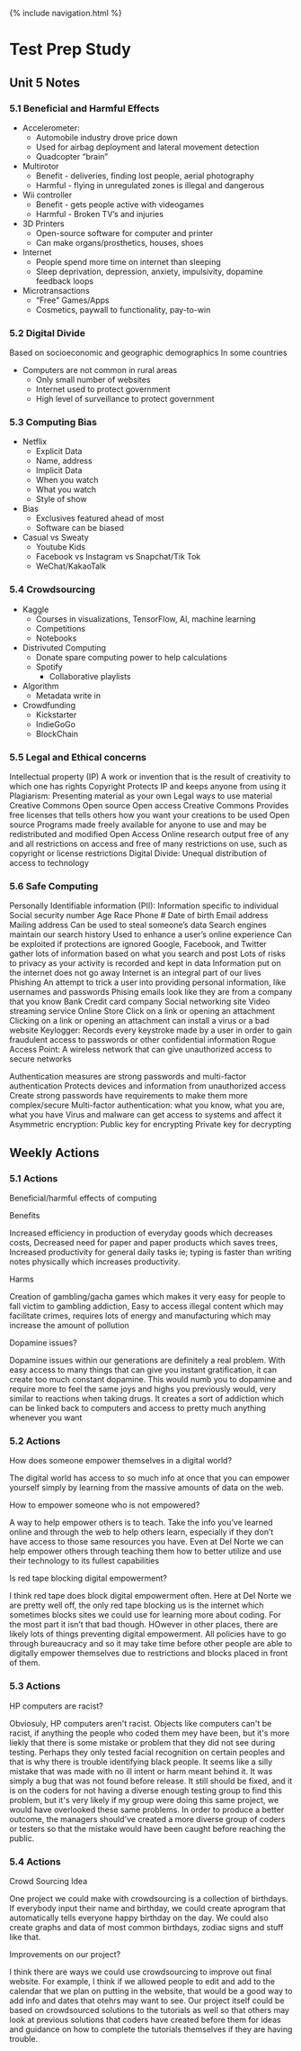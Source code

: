 {% include navigation.html %}

# Test Prep Study

## Unit 5 Notes
### 5.1 Beneficial and Harmful Effects
* Accelerometer:
	* Automobile industry drove price down
	* Used for airbag deployment and lateral movement detection
	* Quadcopter “brain”
* Multirotor
	* Benefit - deliveries, finding lost people, aerial photography
	* Harmful - flying in unregulated zones is illegal and dangerous
* Wii controller
	* Benefit - gets people active with videogames
	* Harmful - Broken TV’s and injuries
* 3D Printers
	* Open-source software for computer and printer
	* Can make organs/prosthetics, houses, shoes
* Internet
	* People spend more time on internet than sleeping
	* Sleep deprivation, depression, anxiety, impulsivity, dopamine feedback loops
* Microtransactions
	* “Free” Games/Apps
	* Cosmetics, paywall to functionality, pay-to-win

### 5.2 Digital Divide
Based on socioeconomic and geographic demographics
In some countries
* Computers are not common in rural areas
	* Only small number of websites
	* Internet used to protect government
	* High level of surveillance to protect government

### 5.3 Computing Bias
* Netflix
	* Explicit Data 
	* Name, address
	* Implicit Data
	* When you watch
	* What you watch
	* Style of show
* Bias 
	* Exclusives featured ahead of most
	* Software can be biased
* Casual vs Sweaty
	* Youtube Kids
	* Facebook vs Instagram vs Snapchat/Tik Tok
	* WeChat/KakaoTalk


### 5.4 Crowdsourcing
* Kaggle
	* Courses in visualizations, TensorFlow, AI, machine learning
	* Competitions
	* Notebooks
* Distrivuted Computing
	* Donate spare computing power to help calculations
	* Spotify
		* Collaborative playlists
* Algorithm
	* Metadata write in
* Crowdfunding
	* Kickstarter
	* IndieGoGo
	* BlockChain

### 5.5 Legal and Ethical concerns
Intellectual property (IP)
A work or invention that is the result of creativity to which one has rights
Copyright
Protects IP and keeps anyone from using it
Plagiarism: Presenting material as your own
Legal ways to use material
Creative Commons
Open source
Open access
Creative Commons
Provides free licenses that tells others how you want your creations to be used
Open source
Programs made freely available for anyone to use and may be redistributed and modified
Open Access
Online research output free of any and all restrictions on access and free of many restrictions on use, such as copyright or license restrictions
Digital Divide:
Unequal distribution of access to technology

### 5.6 Safe Computing
Personally Identifiable information (PII): Information specific to individual
Social security number
Age
Race
Phone #
Date of birth
Email address
Mailing address
Can be used to steal someone’s data
Search engines maintain our search history 
Used to enhance a user’s online experience
Can be exploited if protections are ignored
Google, Facebook, and Twitter gather lots of information based on what you search and post
Lots of risks to privacy as your activity is recorded and kept in data
Information put on the internet does not go away
Internet is an integral part of our lives
Phishing
An attempt to trick a user into providing personal information, like usernames and passwords
Phising emails look like they are from a company that you know
Bank
Credit card company
Social networking site
Video streaming service
Online Store
Click on a link or opening an attachment
Clicking on a link or opening an attachment can install a virus or a bad website
Keylogger:
Records every keystroke made by a user in order to gain fraudulent access to passwords or other confidential information
Rogue Access Point:
A wireless network that can give unauthorized access to secure networks



Authentication measures are strong passwords and multi-factor authentication
Protects devices and information from unauthorized access
Create strong passwords have requirements to make them more complex/secure
Multi-factor authentication: what you know, what you are, what you have
Virus and malware can get access to systems and affect it
Asymmetric encryption:
Public key for encrypting
Private key for decrypting


## Weekly Actions

### 5.1 Actions

Beneficial/harmful effects of computing

Benefits

Increased efficiency in production of everyday goods which decreases costs, Decreased need for paper and paper products which saves trees, Increased productivity for general daily tasks ie; typing is faster than writing notes physically which increases productivity.

Harms

Creation of gambling/gacha games which makes it very easy for people to fall victim to gambling addiction, Easy to access illegal content which may facilitate crimes, requires lots of energy and manufacturing which may increase the amount of pollution

Dopamine issues?

Dopamine issues within our generations are definitely a real problem. With easy access to many things that can give you instant gratification, it can create too much constant dopamine. This would numb you to dopamine and require more to feel the same joys and highs you previously would, very similar to reactions when taking drugs. It creates a sort of addiction which can be linked back to computers and access to pretty much anything whenever you want

### 5.2 Actions

How does someone empower themselves in a digital world?

The digital world has access to so much info at once that you can empower yourself simply by learning from the massive amounts of data on the web. 

How to empower someone who is not empowered?

A way to help empower others is to teach. Take the info you’ve learned online and through the web to help others learn, especially if they don’t have access to those same resources you have. Even at Del Norte we can help empower others through teaching them how to better utilize and use their technology to its fullest capabilities

Is red tape blocking digital empowerment?

I think red tape does block digital empowerment often. Here at Del Norte we are pretty well off, the only red tape blocking us is the internet which sometimes blocks sites we could use for learning more about coding. For the most part it isn’t that bad though. HOwever in other places, there are likely lots of things preventing digital empowerment. All policies have to go through bureaucracy and so it may take time before other people are able to digitally empower themselves due to restrictions and blocks placed in front of them.

### 5.3 Actions

HP computers are racist?

Obviosuly, HP computers aren't racist. Objects like computers can't be racist, if anything the people who coded them mey have been, but it's more liekly that there is some mistake or problem that they did not see during testing. Perhaps they only tested facial recognition on certain peoples and that is why there is trouble identifying black people. It seems like a silly mistake that was made with no ill intent or harm meant behind it. It was simply a bug that was not found before release. It still should be fixed, and it is on the coders for not having a diverse enough testing group to find this problem, but it's very likely if my group were doing this same project, we would have overlooked these same problems. In order to produce a better outcome, the managers should've created a more diverse group of coders or testers so that the mistake would have been caught before reaching the public.

### 5.4 Actions

Crowd Sourcing Idea

One project we could make with crowdsourcing is a collection of birthdays. If everybody input their name and birthday, we could create  aprogram that automatically tells everyone happy birthday on the day. We could also create graphs and data of most common birthdays, zodiac signs and stuff like that.

Improvements on our project?

I think there are ways we could use crowdsourcing to improve out final website. For example, I think if we allowed people to edit and add to the calendar that we plan on putting in the website, that would be a good way to add info and dates that otehrs may want to see. Our project itself could be based on crowdsourced solutions to the tutorials as well so that others may look at previous solutions that coders have created before them for ideas and guidance on how to complete the tutorials themselves if they are having trouble.
